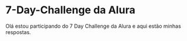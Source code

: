 # 7-Day-Challenge da Alura

Olá estou participando do 7 Day Challenge da Alura e aqui estão minhas respostas.
